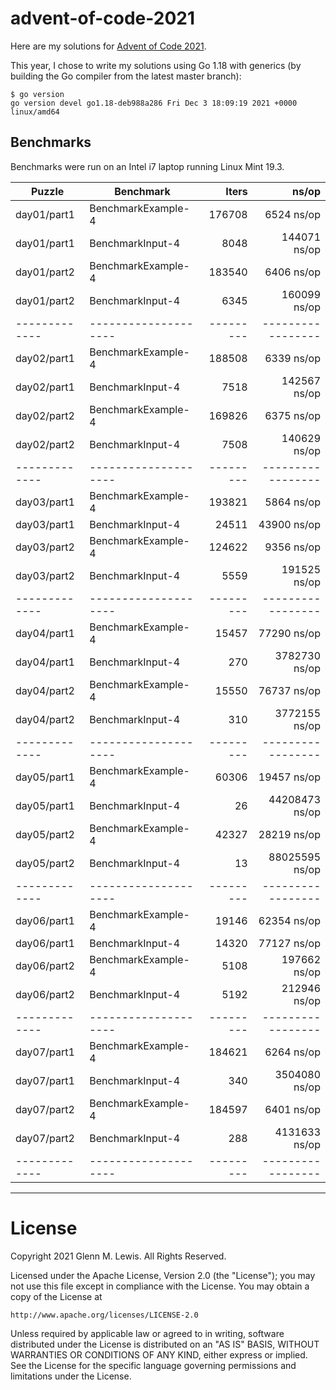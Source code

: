 # advent-of-code-2021

Here are my solutions for [Advent of Code 2021](https://adventofcode.com/2021).

This year, I chose to write my solutions using Go 1.18 with generics
(by building the Go compiler from the latest master branch):

```
$ go version
go version devel go1.18-deb988a286 Fri Dec 3 18:09:19 2021 +0000 linux/amd64
```

## Benchmarks

Benchmarks were run on an Intel i7 laptop running Linux Mint 19.3.

| Puzzle      | Benchmark          | Iters   | ns/op           |
|-------------|--------------------|     --: |             --: |
| day01/part1 | BenchmarkExample-4 |  176708 |      6524 ns/op |
| day01/part1 | BenchmarkInput-4   |    8048 |    144071 ns/op |
| day01/part2 | BenchmarkExample-4 |  183540 |      6406 ns/op |
| day01/part2 | BenchmarkInput-4   |    6345 |    160099 ns/op |
|-------------|--------------------|---------|-----------------|
| day02/part1 | BenchmarkExample-4 |  188508 |      6339 ns/op |
| day02/part1 | BenchmarkInput-4   |    7518 |    142567 ns/op |
| day02/part2 | BenchmarkExample-4 |  169826 |      6375 ns/op |
| day02/part2 | BenchmarkInput-4   |    7508 |    140629 ns/op |
|-------------|--------------------|---------|-----------------|
| day03/part1 | BenchmarkExample-4 |  193821 |      5864 ns/op |
| day03/part1 | BenchmarkInput-4   |   24511 |     43900 ns/op |
| day03/part2 | BenchmarkExample-4 |  124622 |      9356 ns/op |
| day03/part2 | BenchmarkInput-4   |    5559 |    191525 ns/op |
|-------------|--------------------|---------|-----------------|
| day04/part1 | BenchmarkExample-4 |   15457 |     77290 ns/op |
| day04/part1 | BenchmarkInput-4   |     270 |   3782730 ns/op |
| day04/part2 | BenchmarkExample-4 |   15550 |     76737 ns/op |
| day04/part2 | BenchmarkInput-4   |     310 |   3772155 ns/op |
|-------------|--------------------|---------|-----------------|
| day05/part1 | BenchmarkExample-4 |   60306 |     19457 ns/op |
| day05/part1 | BenchmarkInput-4   |      26 |  44208473 ns/op |
| day05/part2 | BenchmarkExample-4 |   42327 |     28219 ns/op |
| day05/part2 | BenchmarkInput-4   |      13 |  88025595 ns/op |
|-------------|--------------------|---------|-----------------|
| day06/part1 | BenchmarkExample-4 |   19146 |     62354 ns/op |
| day06/part1 | BenchmarkInput-4   |   14320 |     77127 ns/op |
| day06/part2 | BenchmarkExample-4 |    5108 |    197662 ns/op |
| day06/part2 | BenchmarkInput-4   |    5192 |    212946 ns/op |
|-------------|--------------------|---------|-----------------|
| day07/part1 | BenchmarkExample-4 |  184621 |      6264 ns/op |
| day07/part1 | BenchmarkInput-4   |     340 |   3504080 ns/op |
| day07/part2 | BenchmarkExample-4 |  184597 |      6401 ns/op |
| day07/part2 | BenchmarkInput-4   |     288 |   4131633 ns/op |
|-------------|--------------------|---------|-----------------|

----------------------------------------------------------------------

# License

Copyright 2021 Glenn M. Lewis. All Rights Reserved.

Licensed under the Apache License, Version 2.0 (the "License");
you may not use this file except in compliance with the License.
You may obtain a copy of the License at

    http://www.apache.org/licenses/LICENSE-2.0

Unless required by applicable law or agreed to in writing, software
distributed under the License is distributed on an "AS IS" BASIS,
WITHOUT WARRANTIES OR CONDITIONS OF ANY KIND, either express or implied.
See the License for the specific language governing permissions and
limitations under the License.
